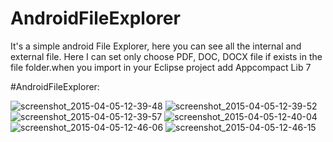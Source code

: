 # AndroidFileExplorer
It's a simple android File Explorer, here you can see all the internal and external file. Here I can set only choose PDF, DOC, DOCX file if exists in the file folder.when you import in your Eclipse project add Appcompact Lib 7


#AndroidFileExplorer:

![screenshot_2015-04-05-12-39-48](https://cloud.githubusercontent.com/assets/10453203/7039432/a86548b0-dddf-11e4-92be-0533e236a60a.jpg)
![screenshot_2015-04-05-12-39-52](https://cloud.githubusercontent.com/assets/10453203/7039436/af94aae0-dddf-11e4-89dc-bca5b17009b2.jpg)
![screenshot_2015-04-05-12-39-57](https://cloud.githubusercontent.com/assets/10453203/7039441/bea7f21c-dddf-11e4-8b0d-527f7c75f63e.jpg)
![screenshot_2015-04-05-12-40-04](https://cloud.githubusercontent.com/assets/10453203/7039443/c4f9abb0-dddf-11e4-8932-213e6f97ed1e.jpg)
![screenshot_2015-04-05-12-46-06](https://cloud.githubusercontent.com/assets/10453203/7039446/ca369232-dddf-11e4-83e1-db8585b26beb.jpg)
![screenshot_2015-04-05-12-46-15](https://cloud.githubusercontent.com/assets/10453203/7039448/ced6082c-dddf-11e4-8bb2-d2f5d4fa1617.jpg)
